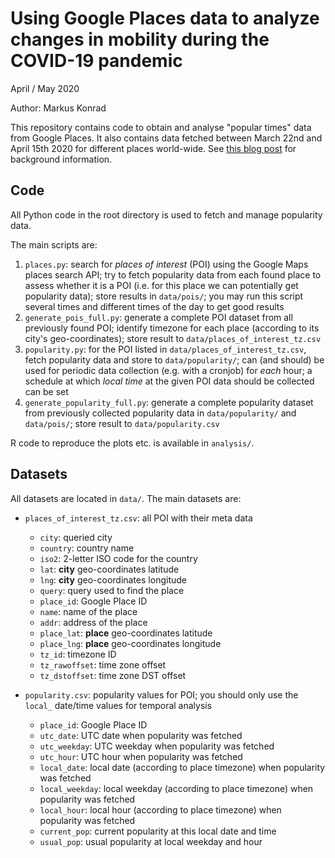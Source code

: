 # Using Google Places data to analyze changes in mobility during the COVID-19 pandemic

April / May 2020

Author: Markus Konrad

This repository contains code to obtain and analyse "popular times" data from Google Places. It also contains data fetched between March 22nd and April 15th 2020 for different places world-wide. See [this blog post](https://datascience.blog.wzb.eu/?p=1467) for background information.


## Code

All Python code in the root directory is used to fetch and manage popularity data.

The main scripts are:

1. `places.py`: search for *places of interest* (POI) using the Google Maps places search API; try to fetch popularity data from each found place to assess whether it is a POI (i.e. for this place we can potentially get popularity data); store results in `data/pois/`; you may run this script several times and different times of the day to get good results
2. `generate_pois_full.py`: generate a complete POI dataset from all previously found POI; identify timezone for each place (according to its city's geo-coordinates); store result to `data/places_of_interest_tz.csv`
3. `popularity.py`: for the POI listed in `data/places_of_interest_tz.csv`, fetch popularity data and store to `data/popularity/`; can (and should) be used for periodic data collection (e.g. with a cronjob) for *each* hour; a schedule at which *local time* at the given POI data should be collected can be set
4. `generate_popularity_full.py`: generate a complete popularity dataset from previously collected popularity data in `data/popularity/` and `data/pois/`; store result to `data/popularity.csv`

R code to reproduce the plots etc. is available in `analysis/`.

## Datasets

All datasets are located in `data/`. The main datasets are:

- `places_of_interest_tz.csv`: all POI with their meta data
    - `city`: queried city
    - `country`: country name
    - `iso2`: 2-letter ISO code for the country
    - `lat`: **city** geo-coordinates latitude 
    - `lng`: **city** geo-coordinates longitude
    - `query`: query used to find the place
    - `place_id`: Google Place ID
    - `name`: name of the place
    - `addr`: address of the place
    - `place_lat`: **place** geo-coordinates latitude 
    - `place_lng`: **place** geo-coordinates longitude
    - `tz_id`: timezone ID
    - `tz_rawoffset`: time zone offset
    - `tz_dstoffset`: time zone DST offset

- `popularity.csv`: popularity values for POI; you should only use the `local_` date/time values for temporal analysis
    - `place_id`: Google Place ID
    - `utc_date`: UTC date when popularity was fetched
    - `utc_weekday`: UTC weekday when popularity was fetched
    - `utc_hour`: UTC hour when popularity was fetched
    - `local_date`: local date (according to place timezone) when popularity was fetched
    - `local_weekday`: local weekday (according to place timezone) when popularity was fetched
    - `local_hour`: local hour (according to place timezone) when popularity was fetched
    - `current_pop`: current popularity at this local date and time
    - `usual_pop`: usual popularity at local weekday and hour
